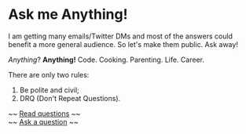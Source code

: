 # Ask me Anything!

I am getting many emails/Twitter DMs and most of the answers could benefit a more general audience. So let's make them public. Ask away! 

_Anything_? **Anything!** Code. Cooking. Parenting. Life. Career. 

There are only two rules:
1. Be polite and civil;
2. DRQ (Don't Repeat Questions). 

~~ [Read questions](../../issues?utf8=%E2%9C%93&q=is%3Aissue%20is%3Aclosed) ~~  
~~ [Ask a question](../../issues/new) ~~  
